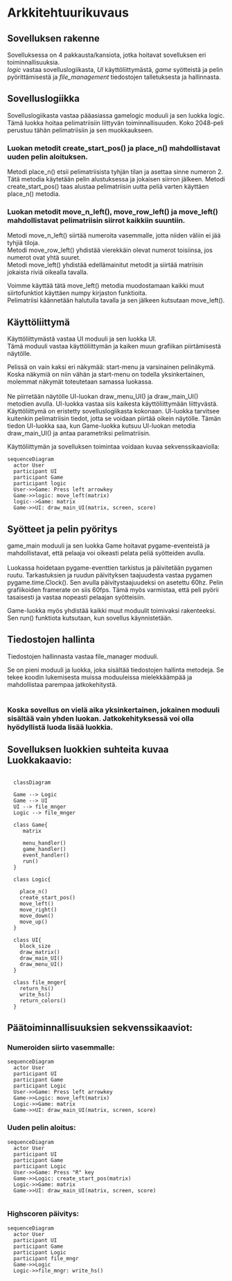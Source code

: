 # Arkkitehtuurikuvaus

## Sovelluksen rakenne

Sovelluksessa on 4 pakkausta/kansiota, jotka hoitavat sovelluksen eri toiminnallisuuksia.
<br/>
_logic_ vastaa sovelluslogiikasta, _UI_ käyttöliittymästä, _game_ syötteistä ja pelin pyörittämisestä ja _file_management_ tiedostojen talletuksesta ja hallinnasta.

## Sovelluslogiikka

Sovelluslogiikasta vastaa pääasiassa gamelogic moduuli ja sen luokka logic.
Tämä luokka hoitaa pelimatriisiin liittyvän toiminnallisuuden. Koko 2048-peli perustuu tähän pelimatriisiin ja sen muokkaukseen.

### Luokan metodit create_start_pos() ja place_n() mahdollistavat uuden pelin aloituksen. 

Metodi place_n() etsii pelimatriisista tyhjän tilan ja asettaa sinne numeron 2. Tätä metodia käytetään pelin alustuksessa ja jokaisen siirron jälkeen. Metodi create_start_pos() taas alustaa pelimatriisin uutta peliä varten käyttäen place_n() metodia.

### Luokan metodit move_n_left(), move_row_left() ja move_left() mahdollistavat pelimatriisin siirrot kaikkiin suuntiin.

Metodi move_n_left() siirtää numeroita vasemmalle, jotta niiden väliin ei jää tyhjiä tiloja.
<br/>
Metodi move_row_left() yhdistää vierekkäin olevat numerot toisiinsa, jos numerot ovat yhtä suuret.
<br/>
Metodi move_left() yhdistää edellämainitut metodit ja siirtää matriisin jokaista riviä oikealla tavalla.

Voimme käyttää tätä move_left() metodia muodostamaan kaikki muut siirtofunktiot käyttäen numpy kirjaston funktioita.
<br/>
Pelimatriisi käännetään halutulla tavalla ja sen jälkeen kutsutaan move_left().

## Käyttöliittymä

Käyttöliittymästä vastaa UI moduuli ja sen luokka UI.
</br>
Tämä moduuli vastaa käyttöliittymän ja kaiken muun grafiikan piirtämisestä näytölle.

Pelissä on vain kaksi eri näkymää: start-menu ja varsinainen pelinäkymä. Koska näkymiä on niin vähän ja start-menu on todella yksinkertainen, molemmat näkymät toteutetaan samassa luokassa.
</br>
</br>
Ne piirretään näytölle UI-luokan draw_menu_UI() ja draw_main_UI() metodien avulla.
UI-luokka vastaa siis kaikesta käyttöliittymään liittyvästä. Käyttöliittymä on eristetty sovelluslogiikasta kokonaan. UI-luokka tarvitsee kuitenkin pelimatriisin tiedot, jotta se voidaan piirtää oikein näytölle. Tämän tiedon UI-luokka saa, kun Game-luokka kutsuu UI-luokan metodia draw_main_UI() ja antaa parametriksi pelimatriisin.

Käyttöliittymän ja sovelluksen toimintaa voidaan kuvaa sekvenssikaaviolla:

```mermaid
sequenceDiagram
  actor User
  participant UI
  participant Game
  participant logic
  User->>Game: Press left arrowkey
  Game->>logic: move_left(matrix)
  logic-->Game: matrix
  Game->>UI: draw_main_UI(matrix, screen, score)
```
  

## Syötteet ja pelin pyöritys

game_main moduuli ja sen luokka Game hoitavat pygame-eventeistä ja mahdollistavat, että pelaaja voi oikeasti pelata peliä syötteiden avulla.
<br/>
<br/>
Luokassa hoidetaan pygame-eventtien tarkistus ja päivitetään pygamen ruutu. Tarkastuksien ja ruudun päivityksen taajuudesta vastaa pygamen pygame.time.Clock(). Sen avulla päivitystaajuudeksi on asetettu 60hz. Pelin grafiikoiden framerate on siis 60fps. Tämä myös varmistaa, että peli pyörii tasaisesti ja vastaa nopeasti pelaajan syötteisiin.

Game-luokka myös yhdistää kaikki muut moduulit toimivaksi rakenteeksi. Sen run() funktiota kutsutaan, kun sovellus käynnistetään.

## Tiedostojen hallinta

Tiedostojen hallinnasta vastaa file_manager moduuli.

Se on pieni moduuli ja luokka, joka sisältää tiedostojen hallinta metodeja. Se tekee koodin lukemisesta muissa moduuleissa mielekkäämpää ja mahdollistaa parempaa jatkokehitystä.
<br/>
<br/>
### Koska sovellus on vielä aika yksinkertainen, jokainen moduuli sisältää vain yhden luokan. Jatkokehityksessä voi olla hyödyllistä luoda lisää luokkia.

## Sovelluksen luokkien suhteita kuvaa Luokkakaavio:

```mermaid

  classDiagram
  
  Game --> Logic
  Game --> UI
  UI --> file_mnger
  Logic --> file_mnger
  
  class Game{
     matrix
  
     menu_handler()
     game_handler()
     event_handler()
     run()
  }
  
  class Logic{
    
    place_n()
    create_start_pos()
    move_left()
    move_right()
    move_down()
    move_up()
  }
  
  class UI{
    block_size
    draw_matrix()
    draw_main_UI()
    draw_menu_UI()
  }
  
  class file_mnger{
    return_hs()
    write_hs()
    return_colors()
  }

```

## Päätoiminnallisuuksien sekvenssikaaviot:

### Numeroiden siirto vasemmalle:

```mermaid
sequenceDiagram
  actor User
  participant UI
  participant Game
  participant Logic
  User->>Game: Press left arrowkey
  Game->>Logic: move_left(matrix)
  Logic->>Game: matrix
  Game->>UI: draw_main_UI(matrix, screen, score)
```

### Uuden pelin aloitus:

```mermaid
sequenceDiagram
  actor User
  participant UI
  participant Game
  participant Logic
  User->>Game: Press "R" key
  Game->>Logic: create_start_pos(matrix)
  Logic->>Game: matrix
  Game->>UI: draw_main_UI(matrix, screen, score)
  
```

### Highscoren päivitys:

```mermaid
sequenceDiagram
  actor User
  participant UI
  participant Game
  participant Logic
  participant file_mngr
  Game->>Logic
  Logic->>file_mngr: write_hs()
  
```
